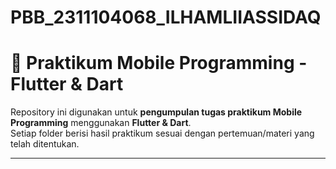 # PBB_2311104068_ILHAMLIIASSIDAQ

# 📱 Praktikum Mobile Programming - Flutter & Dart

Repository ini digunakan untuk **pengumpulan tugas praktikum Mobile Programming** menggunakan **Flutter & Dart**.  
Setiap folder berisi hasil praktikum sesuai dengan pertemuan/materi yang telah ditentukan.

---


